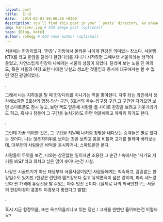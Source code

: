 ```yaml
---
layout: post
title:  한-강
date:   2014-02-01 00:00:20 +0300
description: You’ll find this post in your `_posts` directory. Go ahead and edit it and re-build the site to see your changes. # Add post description (optional)
img: hanriver.jpg # Add image post (optional)
tags: [Blog, Note]
author: rohegg # Add name author (optional)
---
```


서울에는 한강이있다. ‘한강’              / 지방에서 올라온 나에게 한강은 의미있는 장소다. 서울행 KTX를 타고 한참을 달리다 한강다리를 지나기 시작하면 그때부터 서울이라는 생각이 들었고, 자연스럽게 한강이 나에게는 서울의 상징이 되었다. 달리며 보는 노을 진 여의도, 혹은 서울의 야경 또한 나에겐 낯설고 생소한 것들임과 동시에 대구에서는 볼 수 없던 멋진 광경이었다.

.

그래서 나는 지하철을 탈 때 한강다리를 지나가는 역을 좋아한다. 자주 타는 라인에서 생각해보자면 2호선의 합정-당산 구간, 3호선의 옥수-압구정 구간.그 구간만 다가오면 보던 스마트폰도 잠시 놓고, 보던 책도 덮은채 사람들 틈 사이로 한강을 보려고 기웃거리기도 하고, 혹시나 잠들어 그 구간을 놓치기라도 하면 억울해하고 아까워 하기도 한다. 

.

그런데 가끔 의아한 것은, 그 구간을 지날때 나처럼 창밖을 내다보는 승객들은 별로 없다는 것이다. 나는 앉은자리뒤로 보이는 창을 보려고 몸을 비틀어 고개를 돌리며 바라보는데, 대부분의 사람들은 바닥을 응시하거나, 스마트폰만 본다. 

사람들이 무엇을 보건, 나와는 상관없는 일이지만 조용한 그 순간    / 속에서는 '저기요 저기좀 봐요!'라고 외치고 싶은 맘이 솟아나는건 사실.

나같은 시골뜨기가 아닌 태생부터 서울사람이었던 사람들에게는 익숙하고, 감흥없는 한강일수도 있지만       /한강은  런던의 템즈강보다 길고 유역면적이 넓은 강이며, 파리 세느강보다 싼 가격에 유람선을 탈 수있는 아주 멋진 곳이다. (실제로 나의 외국인친구는 서울의 한강야경이 홍콩의 야경보다 좋았다고 말함) 

.

혹시 지금 합정역을, 또는 옥수역을지나고 있는 당신  / 고개를 한번만 들어보는건 어떨까요?